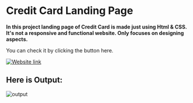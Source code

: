 #  **Credit Card Landing Page**
 
 **In this project landing page of Credit Card is made just using Html & CSS. It's not a responsive and functional website. Only focuses on designing aspects.**

You can check it by clicking the button here.

[![Website link](https://img.shields.io/badge/Website-Link-green)](https://ansariyasir-credit-card-landing-page.netlify.app/)


## Here is Output:
![output](output.gif)






